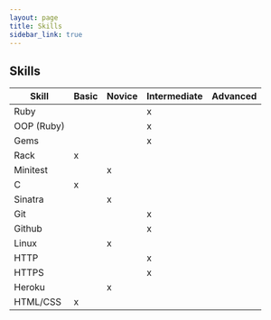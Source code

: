 ```yaml
---
layout: page
title: Skills
sidebar_link: true
---
```


## Skills

Skill | Basic | Novice | Intermediate | Advanced |
|----|----|----|----|----|
|Ruby|    |    | x  |    |
|OOP (Ruby)|   |    |  x |
|Gems|    |    | x  |    |
|Rack| x  |    |    |    |
|Minitest|| x  |    |    |
|C| x     |    |    |    |  
|Sinatra| |  x |    |    | 
|Git|     |    |  x |    |
|Github|  |    |  x |    |
|Linux|   | x  |    |    |
|HTTP|    |    |  x |    | 
|HTTPS|   |    | x  |    | 
|Heroku|  | x  |    |    | 
|HTML/CSS | x  |    |    |
